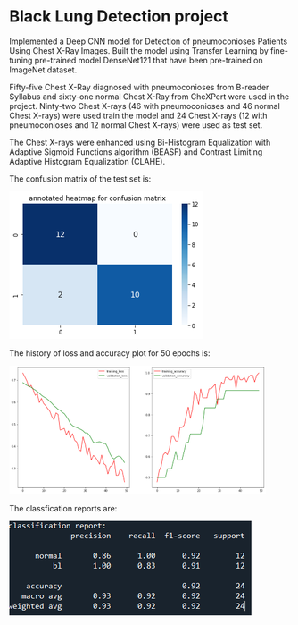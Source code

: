 # Black Lung Detection project
Implemented a Deep CNN model for Detection of pneumoconioses Patients Using Chest X-Ray Images. Built the model using Transfer Learning by fine-tuning pre-trained model  DenseNet121 that have been pre-trained on ImageNet dataset.

Fifty-five Chest X-Ray diagnosed with pneumoconioses from B-reader Syllabus and sixty-one normal Chest X-Ray from CheXPert were used in the project. Ninty-two Chest X-rays (46 with pneumoconioses and 46 normal Chest X-rays) were used train the model and 24 Chest X-rays (12 with pneumoconioses and 12 normal Chest X-rays) were used as test set.

The Chest X-rays were enhanced using Bi-Histogram Equalization with Adaptive Sigmoid Functions algorithm (BEASF) and Contrast Limiting Adaptive Histogram Equalization (CLAHE). 

The confusion matrix of the test set is:

![alt text](https://github.com/wangling03/Black-Lung-Detection/blob/main/Figure%202022-02-21%20112114.png?raw=true)

The history of loss and accuracy plot for 50 epochs is:

![alt text](https://github.com/wangling03/Black-Lung-Detection/blob/main/Figure%202022-02-21%20130843_2.png?raw=true)

The classfication reports are:

![alt text](https://github.com/wangling03/Black-Lung-Detection/blob/main/classification_report.png?raw=true)
